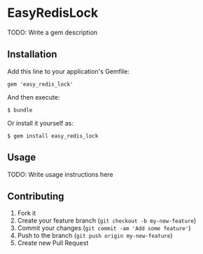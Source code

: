 # EasyRedisLock

TODO: Write a gem description

## Installation

Add this line to your application's Gemfile:

    gem 'easy_redis_lock'

And then execute:

    $ bundle

Or install it yourself as:

    $ gem install easy_redis_lock

## Usage

TODO: Write usage instructions here

## Contributing

1. Fork it
2. Create your feature branch (`git checkout -b my-new-feature`)
3. Commit your changes (`git commit -am 'Add some feature'`)
4. Push to the branch (`git push origin my-new-feature`)
5. Create new Pull Request
